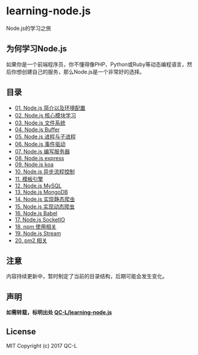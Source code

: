 # learning-node.js
Node.js的学习之旅
## 为何学习Node.js
如果你是一个前端程序员，你不懂得像PHP、Python或Ruby等动态编程语言，然后你想创建自己的服务，那么Node.js是一个非常好的选择。
## 目录
* [01. Node.js 简介以及环境配置](./docs/01.Node.js简介以及环境配置.md)
* [02. Node.js 核心模块学习](./docs/02.Node.js核心模块学习.md)
* [03. Node.js 文件系统](./docs/03.Node.js文件系统.md)
* [04. Node.js Buffer](./docs/04.Node.js-Buffer.md)
* [05. Node.js 进程与子进程](./docs/05.Node进程与子进程.md)
* [06. Node.js 事件驱动](./docs/06.Node.js事件驱动.md)
* [07. Node.js 编写服务器](./docs/07.Node.js编写服务器.md)
* [08. Node.js express](./docs/08.Node.js-express.md)
* [09. Node.js koa](./docs/09.Node.js-koa.md)
* [10. Node.js 异步流程控制](./docs/10.Node.js异步流程控制.md)
* [11. 模板引擎](./docs/11.模板引擎.md)
* [12. Node.js MySQL](./docs/12.Node.js-MySQL.md)
* [13. Node.js MongoDB](./docs/13.Node.js-MongoDB.md)
* [14. Node.js 实现静态爬虫](./docs/14.Node.js实现静态爬虫.md)
* [15. Node.js 实现动态爬虫](./docs/15.Node.js实现动态爬虫.md)
* [16. Node.js Babel](./docs/16.Node.js-Babel.md)
* [17. Node.js SocketIO](./docs/17.Node-SocketIO.md)
* [18. npm 使用相关](./docs/18.npm使用相关.md)
* [19. Node.js Stream](./)
* [20. pm2 相关](./)

## 注意
内容持续更新中，暂时制定了当前的目录结构，后期可能会发生变化。
## 声明
**如需转载，标明出处 [QC-L/learning-node.js](https://github.com/QC-L/learning-node.js)**
## License
MIT Copyright (c) 2017 QC-L
